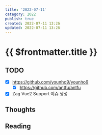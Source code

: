 ```yaml
---
title: '2022-07-11'
category: 2022
publish: true
created: 2022-07-11 13:26
updated: 2022-07-11 13:26
---
```


# {{ $frontmatter.title }}

## TODO

- [x] https://github.com/younho9/younho9
  - [x] https://github.com/antfu/antfu
- [x] Zag Vue2 Support 이슈 생성

## Thoughts

## Reading
